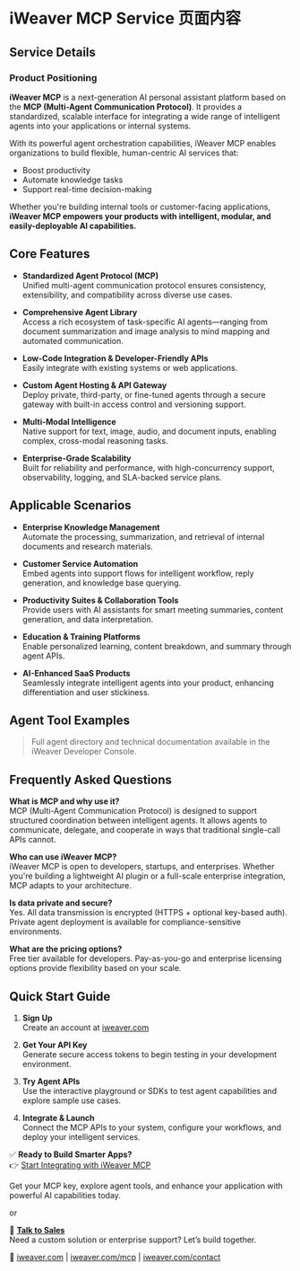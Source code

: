 
# iWeaver MCP Service 页面内容

## Service Details

### Product Positioning

**iWeaver MCP** is a next-generation AI personal assistant platform based on the **MCP (Multi-Agent Communication Protocol)**. It provides a standardized, scalable interface for integrating a wide range of intelligent agents into your applications or internal systems.

With its powerful agent orchestration capabilities, iWeaver MCP enables organizations to build flexible, human-centric AI services that:
- Boost productivity  
- Automate knowledge tasks  
- Support real-time decision-making  

Whether you're building internal tools or customer-facing applications, **iWeaver MCP empowers your products with intelligent, modular, and easily-deployable AI capabilities.**

## Core Features

- **Standardized Agent Protocol (MCP)**  
  Unified multi-agent communication protocol ensures consistency, extensibility, and compatibility across diverse use cases.

- **Comprehensive Agent Library**  
  Access a rich ecosystem of task-specific AI agents—ranging from document summarization and image analysis to mind mapping and automated communication.

- **Low-Code Integration & Developer-Friendly APIs**  
  Easily integrate with existing systems or web applications.

- **Custom Agent Hosting & API Gateway**  
  Deploy private, third-party, or fine-tuned agents through a secure gateway with built-in access control and versioning support.

- **Multi-Modal Intelligence**  
  Native support for text, image, audio, and document inputs, enabling complex, cross-modal reasoning tasks.

- **Enterprise-Grade Scalability**  
  Built for reliability and performance, with high-concurrency support, observability, logging, and SLA-backed service plans.

## Applicable Scenarios

- **Enterprise Knowledge Management**  
  Automate the processing, summarization, and retrieval of internal documents and research materials.

- **Customer Service Automation**  
  Embed agents into support flows for intelligent workflow, reply generation, and knowledge base querying.

- **Productivity Suites & Collaboration Tools**  
  Provide users with AI assistants for smart meeting summaries, content generation, and data interpretation.

- **Education & Training Platforms**  
  Enable personalized learning, content breakdown, and summary through agent APIs.

- **AI-Enhanced SaaS Products**  
  Seamlessly integrate intelligent agents into your product, enhancing differentiation and user stickiness.

## Agent Tool Examples

> Full agent directory and technical documentation available in the iWeaver Developer Console.

## Frequently Asked Questions

**What is MCP and why use it?**  
MCP (Multi-Agent Communication Protocol) is designed to support structured coordination between intelligent agents. It allows agents to communicate, delegate, and cooperate in ways that traditional single-call APIs cannot.

**Who can use iWeaver MCP?**  
iWeaver MCP is open to developers, startups, and enterprises. Whether you're building a lightweight AI plugin or a full-scale enterprise integration, MCP adapts to your architecture.

**Is data private and secure?**  
Yes. All data transmission is encrypted (HTTPS + optional key-based auth). Private agent deployment is available for compliance-sensitive environments.

**What are the pricing options?**  
Free tier available for developers. Pay-as-you-go and enterprise licensing options provide flexibility based on your scale.

## Quick Start Guide

1. **Sign Up**  
   Create an account at [iweaver.com](https://iweaver.com)

2. **Get Your API Key**  
   Generate secure access tokens to begin testing in your development environment.

3. **Try Agent APIs**  
   Use the interactive playground or SDKs to test agent capabilities and explore sample use cases.

4. **Integrate & Launch**  
   Connect the MCP APIs to your system, configure your workflows, and deploy your intelligent services.

✅ **Ready to Build Smarter Apps?**  
👉 [Start Integrating with iWeaver MCP](https://iweaver.com/mcp)

Get your MCP key, explore agent tools, and enhance your application with powerful AI capabilities today.

or

💬 [**Talk to Sales**](https://iweaver.com/contact)  
Need a custom solution or enterprise support? Let’s build together.

🔗 [iweaver.com](https://iweaver.com) | [iweaver.com/mcp](https://iweaver.com/mcp) | [iweaver.com/contact](https://iweaver.com/contact)
